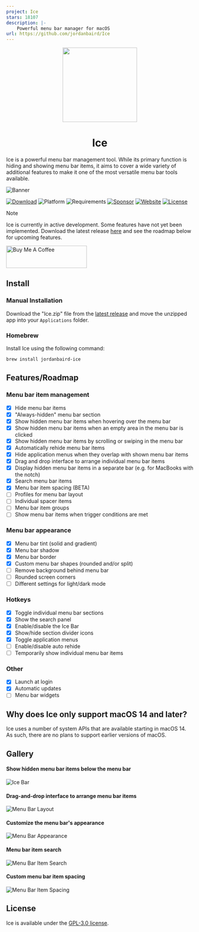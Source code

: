 ```yaml
---
project: Ice
stars: 18107
description: |-
    Powerful menu bar manager for macOS
url: https://github.com/jordanbaird/Ice
---
```


<div align="center">
    <img src="Ice/Assets.xcassets/AppIcon.appiconset/icon_256x256.png" width=200 height=200>
    <h1>Ice</h1>
</div>

Ice is a powerful menu bar management tool. While its primary function is hiding and showing menu bar items, it aims to cover a wide variety of additional features to make it one of the most versatile menu bar tools available.

![Banner](https://github.com/user-attachments/assets/4423085c-4e4b-4f3d-ad0f-90a217c03470)

[![Download](https://img.shields.io/badge/download-latest-brightgreen?style=flat-square)](https://github.com/jordanbaird/Ice/releases/latest)
![Platform](https://img.shields.io/badge/platform-macOS-blue?style=flat-square)
![Requirements](https://img.shields.io/badge/requirements-macOS%2014%2B-fa4e49?style=flat-square)
[![Sponsor](https://img.shields.io/badge/Sponsor%20%E2%9D%A4%EF%B8%8F-8A2BE2?style=flat-square)](https://github.com/sponsors/jordanbaird)
[![Website](https://img.shields.io/badge/Website-015FBA?style=flat-square)](https://icemenubar.app)
[![License](https://img.shields.io/github/license/jordanbaird/Ice?style=flat-square)](LICENSE)

> [!NOTE]
> Ice is currently in active development. Some features have not yet been implemented. Download the latest release [here](https://github.com/jordanbaird/Ice/releases/latest) and see the roadmap below for upcoming features.

<a href="https://www.buymeacoffee.com/jordanbaird" target="_blank">
    <img src="https://cdn.buymeacoffee.com/buttons/v2/default-yellow.png" alt="Buy Me A Coffee" style="height: 60px !important;width: 217px !important;">
</a>

## Install

### Manual Installation

Download the "Ice.zip" file from the [latest release](https://github.com/jordanbaird/Ice/releases/latest) and move the unzipped app into your `Applications` folder.

### Homebrew

Install Ice using the following command:

```sh
brew install jordanbaird-ice
```

## Features/Roadmap

### Menu bar item management

- [x] Hide menu bar items
- [x] "Always-hidden" menu bar section
- [x] Show hidden menu bar items when hovering over the menu bar
- [x] Show hidden menu bar items when an empty area in the menu bar is clicked
- [x] Show hidden menu bar items by scrolling or swiping in the menu bar
- [x] Automatically rehide menu bar items
- [x] Hide application menus when they overlap with shown menu bar items
- [x] Drag and drop interface to arrange individual menu bar items
- [x] Display hidden menu bar items in a separate bar (e.g. for MacBooks with the notch)
- [x] Search menu bar items
- [x] Menu bar item spacing (BETA)
- [ ] Profiles for menu bar layout
- [ ] Individual spacer items
- [ ] Menu bar item groups
- [ ] Show menu bar items when trigger conditions are met

### Menu bar appearance

- [x] Menu bar tint (solid and gradient)
- [x] Menu bar shadow
- [x] Menu bar border
- [x] Custom menu bar shapes (rounded and/or split)
- [ ] Remove background behind menu bar
- [ ] Rounded screen corners
- [ ] Different settings for light/dark mode

### Hotkeys

- [x] Toggle individual menu bar sections
- [x] Show the search panel
- [x] Enable/disable the Ice Bar
- [x] Show/hide section divider icons
- [x] Toggle application menus
- [ ] Enable/disable auto rehide
- [ ] Temporarily show individual menu bar items

### Other

- [x] Launch at login
- [x] Automatic updates
- [ ] Menu bar widgets

## Why does Ice only support macOS 14 and later?

Ice uses a number of system APIs that are available starting in macOS 14. As such, there are no plans to support earlier versions of macOS.

## Gallery

#### Show hidden menu bar items below the menu bar

![Ice Bar](https://github.com/user-attachments/assets/f1429589-6186-4e1b-8aef-592219d49b9b)

#### Drag-and-drop interface to arrange menu bar items

![Menu Bar Layout](https://github.com/user-attachments/assets/095442ba-f2d0-4bb4-9632-91e26ef8d45b)

#### Customize the menu bar's appearance

![Menu Bar Appearance](https://github.com/user-attachments/assets/8c22c185-c3d2-49bb-971e-e1fc17df04b3)

#### Menu bar item search

![Menu Bar Item Search](https://github.com/user-attachments/assets/d1a7df3a-4989-4077-a0b1-8e7d5a1ba5b8)

#### Custom menu bar item spacing

![Menu Bar Item Spacing](https://github.com/user-attachments/assets/b196aa7e-184a-4d4c-b040-502f4aae40a6)

## License

Ice is available under the [GPL-3.0 license](LICENSE).

